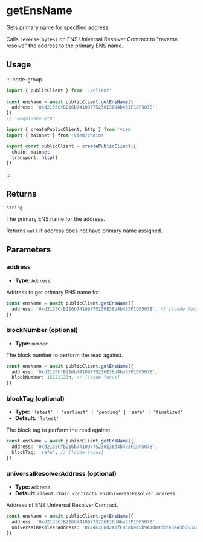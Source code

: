 # getEnsName

Gets primary name for specified address.

Calls `reverse(bytes)` on ENS Universal Resolver Contract to "reverse resolve" the address to the primary ENS name.

## Usage

::: code-group

```ts [example.ts]
import { publicClient } from './client'
 
const ensName = await publicClient.getEnsName({
  address: '0xd2135CfB216b74109775236E36d4b433F1DF507B',
})
// 'wagmi-dev.eth'
```

```ts [client.ts]
import { createPublicClient, http } from 'viem'
import { mainnet } from 'viem/chains'

export const publicClient = createPublicClient({
  chain: mainnet,
  transport: http()
})
```

:::

## Returns

`string`

The primary ENS name for the address.

Returns `null` if address does not have primary name assigned.

## Parameters

### address

- **Type:** `Address`

Address to get primary ENS name for.

```ts
const ensName = await publicClient.getEnsName({
  address: '0xd2135CfB216b74109775236E36d4b433F1DF507B', // [!code focus]
})
```

### blockNumber (optional)

- **Type:** `number`

The block number to perform the read against.

```ts
const ensName = await publicClient.getEnsName({
  address: '0xd2135CfB216b74109775236E36d4b433F1DF507B',
  blockNumber: 15121123n, // [!code focus]
})
```

### blockTag (optional)

- **Type:** `'latest' | 'earliest' | 'pending' | 'safe' | 'finalized'`
- **Default:** `'latest'`

The block tag to perform the read against.

```ts
const ensName = await publicClient.getEnsName({
  address: '0xd2135CfB216b74109775236E36d4b433F1DF507B',
  blockTag: 'safe', // [!code focus]
})
```

### universalResolverAddress (optional)

- **Type:** `Address`
- **Default:** `client.chain.contracts.ensUniversalResolver.address`

Address of ENS Universal Resolver Contract.

```ts
const ensName = await publicClient.getEnsName({
  address: '0xd2135CfB216b74109775236E36d4b433F1DF507B',
  universalResolverAddress: '0x74E20Bd2A1fE0cdbe45b9A1d89cb7e0a45b36376', // [!code focus]
})
```